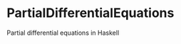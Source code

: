 PartialDifferentialEquations
============================

Partial differential equations in Haskell